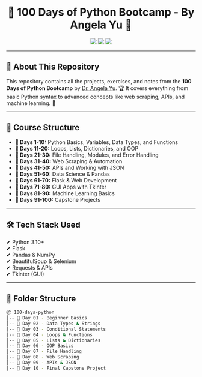 <h1 align="center">🐍 100 Days of Python Bootcamp - By Angela Yu 🚀</h1>

<p align="center">
    <img src="https://img.shields.io/badge/Python-3.10-blue?style=for-the-badge&logo=python">
    <img src="https://img.shields.io/badge/Days-100-orange?style=for-the-badge">
    <img src="https://img.shields.io/github/stars/your-username/100-days-python?style=for-the-badge">
</p>

---

<h2>📖 About This Repository</h2>

<p>
This repository contains all the projects, exercises, and notes from the <strong>100 Days of Python Bootcamp</strong> by <a href="https://www.udemy.com/course/100-days-of-code-python/" target="_blank">Dr. Angela Yu</a>. 🏆
It covers everything from basic Python syntax to advanced concepts like web scraping, APIs, and machine learning. 🚀
</p>

---

<h2>📅 Course Structure</h2>

<ul>
  <li><strong>📌 Days 1-10:</strong> Python Basics, Variables, Data Types, and Functions</li>
  <li><strong>📌 Days 11-20:</strong> Loops, Lists, Dictionaries, and OOP</li>
  <li><strong>📌 Days 21-30:</strong> File Handling, Modules, and Error Handling</li>
  <li><strong>📌 Days 31-40:</strong> Web Scraping & Automation</li>
  <li><strong>📌 Days 41-50:</strong> APIs and Working with JSON</li>
  <li><strong>📌 Days 51-60:</strong> Data Science & Pandas</li>
  <li><strong>📌 Days 61-70:</strong> Flask & Web Development</li>
  <li><strong>📌 Days 71-80:</strong> GUI Apps with Tkinter</li>
  <li><strong>📌 Days 81-90:</strong> Machine Learning Basics</li>
  <li><strong>📌 Days 91-100:</strong> Capstone Projects</li>
</ul>

---

<h2>🛠 Tech Stack Used</h2>

<p>
    ✔ Python 3.10+ <br>
    ✔ Flask <br>
    ✔ Pandas & NumPy <br>
    ✔ BeautifulSoup & Selenium <br>
    ✔ Requests & APIs <br>
    ✔ Tkinter (GUI) <br>
</p>

---

<h2>📂 Folder Structure</h2>

```bash
📦 100-days-python
│-- 📁 Day 01 - Beginner Basics
│-- 📁 Day 02 - Data Types & Strings
│-- 📁 Day 03 - Conditional Statements
│-- 📁 Day 04 - Loops & Functions
│-- 📁 Day 05 - Lists & Dictionaries
│-- 📁 Day 06 - OOP Basics
│-- 📁 Day 07 - File Handling
│-- 📁 Day 08 - Web Scraping
│-- 📁 Day 09 - APIs & JSON
│-- 📁 Day 10 - Final Capstone Project
